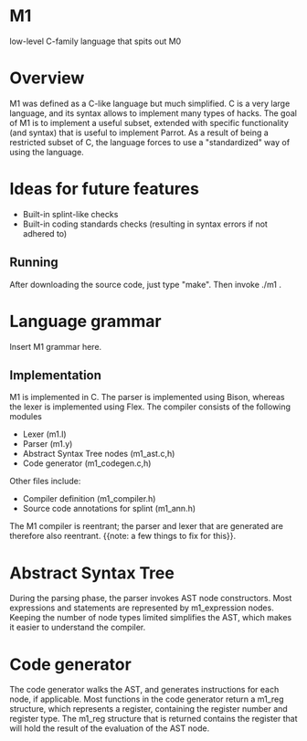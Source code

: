 M1
==

low-level C-family language that spits out M0

Overview
========
M1 was defined as a C-like language but much simplified. C is a very large language, and its syntax
allows to implement many types of hacks. The goal of M1 is to implement a useful subset, extended
with specific functionality (and syntax) that is useful to implement Parrot. As a result of being
a restricted subset of C, the language forces to use a "standardized" way of using the language.

Ideas for future features
=========================
* Built-in splint-like checks
* Built-in coding standards checks (resulting in syntax errors if not adhered to)


Running
-------
After downloading the source code, just type "make". Then invoke ./m1 <m1 script>.

Language grammar
================

Insert M1 grammar here.


Implementation
--------------
M1 is implemented in C. The parser is implemented using Bison, whereas the lexer is
implemented using Flex. The compiler consists of the following modules

* Lexer (m1.l)
* Parser (m1.y) 
* Abstract Syntax Tree nodes (m1_ast.c,h)
* Code generator (m1_codegen.c,h)

Other files include:

* Compiler definition (m1_compiler.h)
* Source code annotations for splint (m1_ann.h)

The M1 compiler is reentrant; the parser and lexer that are generated are therefore also
reentrant. {{note: a few things to fix for this}}.


Abstract Syntax Tree
====================
During the parsing phase, the parser invokes AST node constructors. Most expressions and statements
are represented by m1_expression nodes. Keeping the number of node types limited simplifies the AST,
which makes it easier to understand the compiler.

Code generator
==============
The code generator walks the AST, and generates instructions for each node, if applicable. Most
functions in the code generator return a m1_reg structure, which represents a register, containing
the register number and register type. The m1_reg structure that is returned contains the register
that will hold the result of the evaluation of the AST node. 

